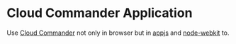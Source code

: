 Cloud Commander Application
============

Use [Cloud Commander](//github.com/coderaiser/cloudcmd "Cloud Commander") not only in browser but in [appjs](//github.com/appjs/appjs "appjs")
and [node-webkit](//github.com/rogerwang/node-webkit "node-webkit") to.
